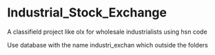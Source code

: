 # Industrial_Stock_Exchange
A classifield project like olx for wholesale industrialists using hsn code


Use database with the name industri_exchan which outside the folders
